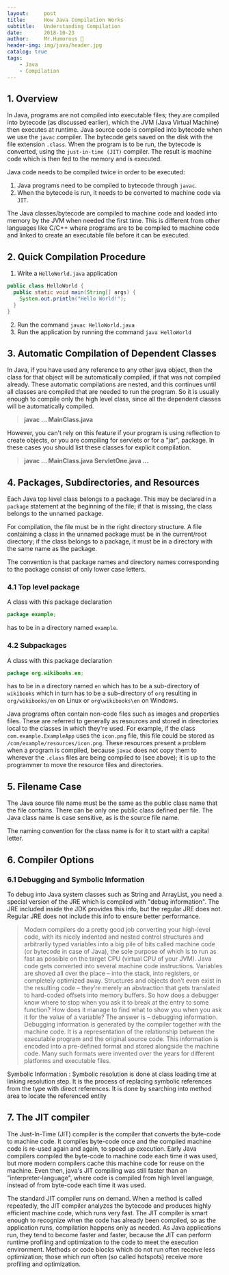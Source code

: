 ```yaml
---
layout:     post
title:      How Java Compilation Works
subtitle:   Understanding Compilation
date:       2018-10-23
author:     Mr.Humorous 🥘
header-img: img/java/header.jpg
catalog: true
tags:
    - Java
    - Compilation
---
```


## 1. Overview
In Java, programs are not compiled into executable files; they are compiled into bytecode (as discussed earlier), which the JVM (Java Virtual Machine) then executes at runtime. Java source code is compiled into bytecode when we use the `javac` compiler. The bytecode gets saved on the disk with the file extension `.class`. When the program is to be run, the bytecode is converted, using the `just-in-time (JIT)` compiler. The result is machine code which is then fed to the memory and is executed.

Java code needs to be compiled twice in order to be executed:
1. Java programs need to be compiled to bytecode through `javac`.
2. When the bytecode is run, it needs to be converted to machine code via `JIT`.

The Java classes/bytecode are compiled to machine code and loaded into memory by the JVM when needed the first time. This is different from other languages like C/C++ where programs are to be compiled to machine code and linked to create an executable file before it can be executed.

## 2. Quick Compilation Procedure
1. Write a `HelloWorld.java` application
```java
public class HelloWorld {
  public static void main(String[] args) {
    System.out.println("Hello World!");
  }
}
```
2. Run the command `javac HelloWorld.java`
3. Run the application by running the command `java HelloWorld`

## 3. Automatic Compilation of Dependent Classes
In Java, if you have used any reference to any other java object, then the class for that object will be automatically compiled, if that was not compiled already. These automatic compilations are nested, and this continues until all classes are compiled that are needed to run the program. So it is usually enough to compile only the high level class, since all the dependent classes will be automatically compiled.
> __javac ... MainClass.java__

However, you can't rely on this feature if your program is using reflection to create objects, or you are compiling for servlets or for a "jar", package. In these cases you should list these classes for explicit compilation.
> __javac ... MainClass.java ServletOne.java ...__

## 4. Packages, Subdirectories, and Resources
Each Java top level class belongs to a package. This may be declared in a `package` statement at the beginning of the file; if that is missing, the class belongs to the unnamed package.

For compilation, the file must be in the right directory structure. A file containing a class in the unnamed package must be in the current/root directory; if the class belongs to a package, it must be in a directory with the same name as the package.

The convention is that package names and directory names corresponding to the package consist of only lower case letters.

### 4.1 Top level package
A class with this package declaration
```java
package example;
```
has to be in a directory named `example`.

### 4.2 Subpackages
A class with this package declaration
```java
package org.wikibooks.en;
```
has to be in a directory named `en` which has to be a sub-directory of `wikibooks` which in turn has to be a sub-directory of `org` resulting in `org/wikibooks/en` on Linux or `org\wikibooks\en` on Windows.

Java programs often contain non-code files such as images and properties files. These are referred to generally as resources and stored in directories local to the classes in which they're used. For example, if the class `com.example.ExampleApp` uses the `icon.png` file, this file could be stored as `/com/example/resources/icon.png`. These resources present a problem when a program is compiled, because `javac` does not copy them to wherever the `.class` files are being compiled to (see above); it is up to the programmer to move the resource files and directories.

## 5. Filename Case
The Java source file name must be the same as the public class name that the file contains. There can be only one public class defined per file. The Java class name is case sensitive, as is the source file name.

The naming convention for the class name is for it to start with a capital letter.

## 6. Compiler Options
### 6.1 Debugging and Symbolic Information
To debug into Java system classes such as String and ArrayList, you need a special version of the JRE which is compiled with "debug information". The JRE included inside the JDK provides this info, but the regular JRE does not. Regular JRE does not include this info to ensure better performance.

> Modern compilers do a pretty good job converting your high-level code, with its nicely indented and nested control structures and arbitrarily typed variables into a big pile of bits called machine code (or bytecode in case of Java), the sole purpose of which is to run as fast as possible on the target CPU (virtual CPU of your JVM). Java code gets converted into several machine code instructions. Variables are shoved all over the place – into the stack, into registers, or completely optimized away. Structures and objects don’t even exist in the resulting code – they’re merely an abstraction that gets translated to hard-coded offsets into memory buffers.
> So how does a debugger know where to stop when you ask it to break at the entry to some function? How does it manage to find what to show you when you ask it for the value of a variable? The answer is – debugging information.
> Debugging information is generated by the compiler together with the machine code. It is a representation of the relationship between the executable program and the original source code. This information is encoded into a pre-defined format and stored alongside the machine code. Many such formats were invented over the years for different platforms and executable files.

Symbolic Information : Symbolic resolution is done at class loading time at linking resolution step. It is the process of replacing symbolic references from the type with direct references. It is done by searching into method area to locate the referenced entity

## 7. The JIT compiler
The Just-In-Time (JIT) compiler is the compiler that converts the byte-code to machine code. It compiles byte-code once and the compiled machine code is re-used again and again, to speed up execution. Early Java compilers compiled the byte-code to machine code each time it was used, but more modern compilers cache this machine code for reuse on the machine. Even then, java's JIT compiling was still faster than an "interpreter-language", where code is compiled from high level language, instead of from byte-code each time it was used.

The standard JIT compiler runs on demand. When a method is called repeatedly, the JIT compiler analyzes the bytecode and produces highly efficient machine code, which runs very fast. The JIT compiler is smart enough to recognize when the code has already been compiled, so as the application runs, compilation happens only as needed. As Java applications run, they tend to become faster and faster, because the JIT can perform runtime profiling and optimization to the code to meet the execution environment. Methods or code blocks which do not run often receive less optimization; those which run often (so called hotspots) receive more profiling and optimization.

